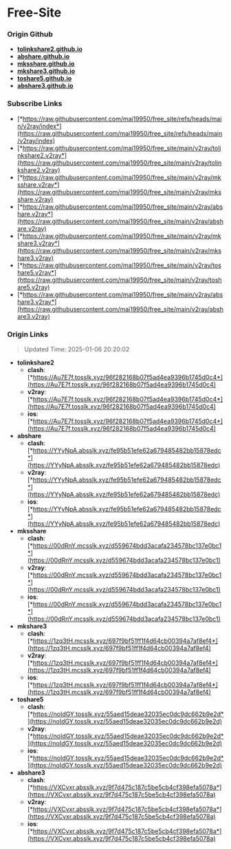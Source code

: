 # Free-Site

### Origin Github

- [**tolinkshare2.github.io**](https://github.com/tolinkshare2/tolinkshare2.github.io)
- [**abshare.github.io**](https://github.com/abshare/abshare.github.io)
- [**mksshare.github.io**](https://github.com/mksshare/mksshare.github.io)
- [**mkshare3.github.io**](https://github.com/mkshare3/mkshare3.github.io)
- [**toshare5.github.io**](https://github.com/toshare5/toshare5.github.io)
- [**abshare3.github.io**](https://github.com/abshare3/abshare3.github.io)

### Subscribe Links

- [*https://raw.githubusercontent.com/mai19950/free_site/refs/heads/main/v2ray/index*](https://raw.githubusercontent.com/mai19950/free_site/refs/heads/main/v2ray/index)
- [*https://raw.githubusercontent.com/mai19950/free_site/main/v2ray/tolinkshare2.v2ray*](https://raw.githubusercontent.com/mai19950/free_site/main/v2ray/tolinkshare2.v2ray)
- [*https://raw.githubusercontent.com/mai19950/free_site/main/v2ray/mksshare.v2ray*](https://raw.githubusercontent.com/mai19950/free_site/main/v2ray/mksshare.v2ray)
- [*https://raw.githubusercontent.com/mai19950/free_site/main/v2ray/abshare.v2ray*](https://raw.githubusercontent.com/mai19950/free_site/main/v2ray/abshare.v2ray)
- [*https://raw.githubusercontent.com/mai19950/free_site/main/v2ray/mkshare3.v2ray*](https://raw.githubusercontent.com/mai19950/free_site/main/v2ray/mkshare3.v2ray)
- [*https://raw.githubusercontent.com/mai19950/free_site/main/v2ray/toshare5.v2ray*](https://raw.githubusercontent.com/mai19950/free_site/main/v2ray/toshare5.v2ray)
- [*https://raw.githubusercontent.com/mai19950/free_site/main/v2ray/abshare3.v2ray*](https://raw.githubusercontent.com/mai19950/free_site/main/v2ray/abshare3.v2ray)

### Origin Links

> Updated Time: 2025-01-06 20:20:02

- **tolinkshare2**
  - **clash**: [*https://Au7E7f.tosslk.xyz/96f282168b07f5ad4ea9396b1745d0c4*](https://Au7E7f.tosslk.xyz/96f282168b07f5ad4ea9396b1745d0c4)
  - **v2ray**: [*https://Au7E7f.tosslk.xyz/96f282168b07f5ad4ea9396b1745d0c4*](https://Au7E7f.tosslk.xyz/96f282168b07f5ad4ea9396b1745d0c4)
  - **ios**: [*https://Au7E7f.tosslk.xyz/96f282168b07f5ad4ea9396b1745d0c4*](https://Au7E7f.tosslk.xyz/96f282168b07f5ad4ea9396b1745d0c4)
- **abshare**
  - **clash**: [*https://YYyNpA.absslk.xyz/fe95b51efe62a679485482bb15878edc*](https://YYyNpA.absslk.xyz/fe95b51efe62a679485482bb15878edc)
  - **v2ray**: [*https://YYyNpA.absslk.xyz/fe95b51efe62a679485482bb15878edc*](https://YYyNpA.absslk.xyz/fe95b51efe62a679485482bb15878edc)
  - **ios**: [*https://YYyNpA.absslk.xyz/fe95b51efe62a679485482bb15878edc*](https://YYyNpA.absslk.xyz/fe95b51efe62a679485482bb15878edc)
- **mksshare**
  - **clash**: [*https://00dRnY.mcsslk.xyz/d559674bdd3acafa234578bc137e0bc1*](https://00dRnY.mcsslk.xyz/d559674bdd3acafa234578bc137e0bc1)
  - **v2ray**: [*https://00dRnY.mcsslk.xyz/d559674bdd3acafa234578bc137e0bc1*](https://00dRnY.mcsslk.xyz/d559674bdd3acafa234578bc137e0bc1)
  - **ios**: [*https://00dRnY.mcsslk.xyz/d559674bdd3acafa234578bc137e0bc1*](https://00dRnY.mcsslk.xyz/d559674bdd3acafa234578bc137e0bc1)
- **mkshare3**
  - **clash**: [*https://1zq3tH.mcsslk.xyz/697f9bf51ff1f4d64cb00394a7af8ef4*](https://1zq3tH.mcsslk.xyz/697f9bf51ff1f4d64cb00394a7af8ef4)
  - **v2ray**: [*https://1zq3tH.mcsslk.xyz/697f9bf51ff1f4d64cb00394a7af8ef4*](https://1zq3tH.mcsslk.xyz/697f9bf51ff1f4d64cb00394a7af8ef4)
  - **ios**: [*https://1zq3tH.mcsslk.xyz/697f9bf51ff1f4d64cb00394a7af8ef4*](https://1zq3tH.mcsslk.xyz/697f9bf51ff1f4d64cb00394a7af8ef4)
- **toshare5**
  - **clash**: [*https://noIdGY.tosslk.xyz/55aed15deae32035ec0dc9dc662b9e2d*](https://noIdGY.tosslk.xyz/55aed15deae32035ec0dc9dc662b9e2d)
  - **v2ray**: [*https://noIdGY.tosslk.xyz/55aed15deae32035ec0dc9dc662b9e2d*](https://noIdGY.tosslk.xyz/55aed15deae32035ec0dc9dc662b9e2d)
  - **ios**: [*https://noIdGY.tosslk.xyz/55aed15deae32035ec0dc9dc662b9e2d*](https://noIdGY.tosslk.xyz/55aed15deae32035ec0dc9dc662b9e2d)
- **abshare3**
  - **clash**: [*https://VXCvxr.absslk.xyz/9f7d475c187c5be5cb4cf398efa5078a*](https://VXCvxr.absslk.xyz/9f7d475c187c5be5cb4cf398efa5078a)
  - **v2ray**: [*https://VXCvxr.absslk.xyz/9f7d475c187c5be5cb4cf398efa5078a*](https://VXCvxr.absslk.xyz/9f7d475c187c5be5cb4cf398efa5078a)
  - **ios**: [*https://VXCvxr.absslk.xyz/9f7d475c187c5be5cb4cf398efa5078a*](https://VXCvxr.absslk.xyz/9f7d475c187c5be5cb4cf398efa5078a)
